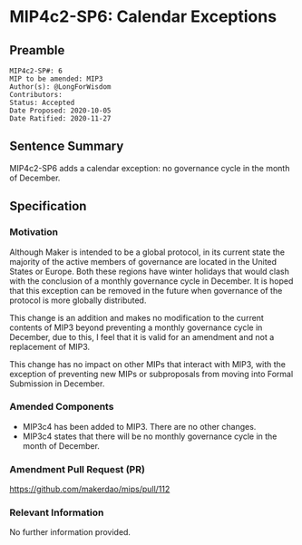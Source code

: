 # MIP4c2-SP6: Calendar Exceptions

## Preamble

```
MIP4c2-SP#: 6
MIP to be amended: MIP3
Author(s): @LongForWisdom
Contributors:
Status: Accepted
Date Proposed: 2020-10-05
Date Ratified: 2020-11-27
```

## Sentence Summary
MIP4c2-SP6 adds a calendar exception: no governance cycle in the month of December.

## Specification
    
### Motivation

Although Maker is intended to be a global protocol, in its current state the majority of the active members of governance are located in the United States or Europe. Both these regions have winter holidays that would clash with the conclusion of a monthly governance cycle in December. It is hoped that this exception can be removed in the future when governance of the protocol is more globally distributed.

This change is an addition and makes no modification to the current contents of MIP3 beyond preventing a monthly governance cycle in December, due to this, I feel that it is valid for an amendment and not a replacement of MIP3.

This change has no impact on other MIPs that interact with MIP3, with the exception of preventing new MIPs or subproposals from moving into Formal Submission in December.

### Amended Components

- MIP3c4 has been added to MIP3. There are no other changes. 
- MIP3c4 states that there will be no monthly governance cycle in the month of December.

### Amendment Pull Request (PR)

https://github.com/makerdao/mips/pull/112

### Relevant Information

No further information provided.

